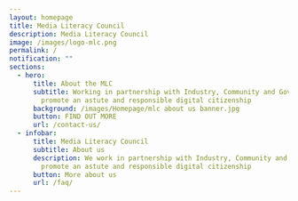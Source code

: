 ```yaml
---
layout: homepage
title: Media Literacy Council
description: Media Literacy Council
image: /images/logo-mlc.png
permalink: /
notification: ""
sections:
  - hero:
      title: About the MLC
      subtitle: Working in partnership with Industry, Community and Government to
        promote an astute and responsible digital citizenship
      background: /images/Homepage/mlc about us banner.jpg
      button: FIND OUT MORE
      url: /contact-us/
  - infobar:
      title: Media Literacy Council
      subtitle: About us
      description: We work in partnership with Industry, Community and Government to
        promote an astute and responsible digital citizenship
      button: More about us
      url: /faq/
---
```

